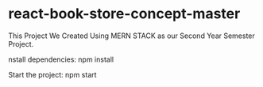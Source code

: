 # react-book-store-concept-master
This Project We Created Using MERN STACK as our Second Year Semester Project. 











nstall dependencies: npm install










Start the project:  npm start
